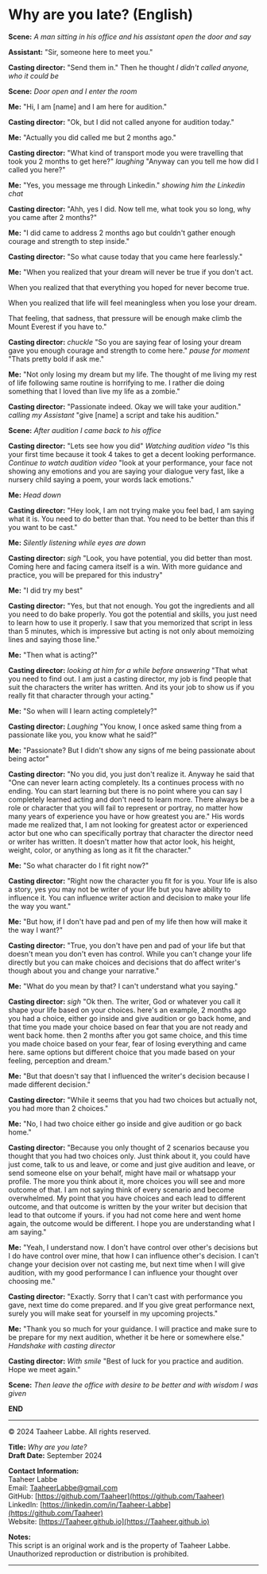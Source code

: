 # Why are you late? (English)

**Scene:** *A man sitting in his office and his assistant open the door and say*

**Assistant:** "Sir, someone here to meet you."

**Casting director:** "Send them in." Then he thought *I didn't called anyone, who it could be*

**Scene:** *Door open and I enter the room*

**Me:** "Hi, I am [name] and I am here for audition."

**Casting director:** "Ok, but I did not called anyone for audition today."

**Me:** "Actually you did called me but 2 months ago."

**Casting director:** "What kind of transport mode you were travelling that took you 2 months to get here?" *laughing* "Anyway can you tell me how did I called you here?"

**Me:** "Yes, you message me through Linkedin." *showing him the Linkedin chat*

**Casting director:** "Ahh, yes I did. Now tell me, what took you so long, why you came after 2 months?"

**Me:** "I did came to address 2 months ago but couldn't gather enough courage and strength to step inside."

**Casting director:** "So what cause today that you came here fearlessly."

**Me:** "When you realized that your dream will never be true if you don't act. 

When you realized that that everything you hoped for never become true.

When you realized that life will feel meaningless when you lose your dream.

That feeling, that sadness, that pressure will be enough make climb the Mount Everest if you have to."

**Casting director:** *chuckle* "So you are saying fear of losing your dream gave you enough courage and strength to come here." *pause for moment* "Thats pretty bold if ask me."

**Me:** "Not only losing my dream but my life. The thought of me living my rest of life following same routine is horrifying to me. I rather die doing something that I loved than live my life as a zombie."

**Casting director:** "Passionate indeed. Okay we will take your audition." *calling my Assistant* "give [name] a script and take his audition."

**Scene:** *After audition I came back to his office*

**Casting director:** "Lets see how you did" *Watching audition video* "Is this your first time because it took 4 takes to get a decent looking performance. *Continue to watch audition video* "look at your performance, your face not showing any emotions and you are saying your dialogue very fast, like a nursery child saying a poem, your words lack emotions."

**Me:** *Head down*

**Casting director:** "Hey look, I am not trying make you feel bad, I am saying what it is. You need to do better than that. You need to be better than this if you want to be cast."

**Me:** *Silently listening while eyes are down*

**Casting director:** *sigh* "Look, you have potential, you did better than most. Coming here and facing camera itself is a win. With more guidance and practice, you will be prepared for this industry"

**Me:** "I did try my best"

**Casting director:** "Yes, but that not enough. You got the ingredients and all you need to do bake properly. You got the potential and skills, you just need to learn how to use it properly. I saw that you memorized that script in less than 5 minutes, which is impressive but acting is not only about memoizing lines and saying those line."

**Me:** "Then what is acting?"

**Casting director:** *looking at him for a while before answering* "That what you need to find out. I am just a casting director, my job is find people that suit the characters the writer has written. And its your job to show us if you really fit that character through your acting."

**Me:** "So when will I learn acting completely?"

**Casting director:** *Laughing* "You know, I once asked same thing from a passionate like you, you know what he said?"

**Me:** "Passionate? But I didn't show any signs of me being passionate about being actor"

**Casting director:** "No you did, you just don't realize it. Anyway he said that "One can never learn acting completely. Its a continues process with no ending. You can start learning but there is no point where you can say I completely learned acting and don't need to learn more. There always be a role or character that you will fail to represent or portray, no matter how many years of experience you have or how greatest you are." His words made me realized that, I am not looking for greatest actor or experienced actor but one who can specifically portray that character the director need or writer has written. It doesn't matter how that actor look, his height, weight, color, or anything as long as it fit the character."

**Me:** "So what character do I fit right now?"

**Casting director:** "Right now the character you fit for is you. Your life is also a story, yes you may not be writer of your life but you have ability to influence it. You can influence writer action and decision to make your life the way you want."

**Me:** "But how, if I don't have pad and pen of my life then how will make it the way I want?"

**Casting director:** "True, you don't have pen and pad of your life but that doesn't mean you don't even has control. While you can't change your life directly but you can make choices and decisions that do affect writer's though about you and change your narrative."

**Me:** "What do you mean by that? I can't understand what you saying."

**Casting director:** *sigh* "Ok then. The writer, God or whatever you call it shape your life based on your choices. here's an example, 2 months ago you had a choice, either go inside and give audition or go back home, and that time you made your choice based on fear that you are not ready and went back home. then 2 months after you got same choice, and this time you made choice based on your fear, fear of losing everything and came here. same options but different choice that you made based on your feeling, perception and dream."

**Me:** "But that doesn't say that I influenced the writer's decision because I made different decision."

**Casting director:** "While it seems that you had two choices but actually not, you had more than 2 choices."

**Me:** "No, I had two choice either go inside and give audition or go back home."

**Casting director:** "Because you only thought of 2 scenarios because you thought that you had two choices only. Just think about it, you could have just come, talk to us and leave, or come and just give audition and leave, or send someone else on your behalf, might have mail or whatsapp your profile. The more you think about it, more choices you will see and more outcome of that. I am not saying think of every scenario and become overwhelmed. My point that you have choices and each lead to different outcome, and that outcome is written by the your writer but decision that lead to that outcome if yours. if you had not come here and went home again, the outcome would be different. I hope you are understanding what I am saying."

**Me:** "Yeah, I understand now. I don't have control over other's decisions but I do have control over mine, that how I can influence other's decision. I can't change your decision over not casting me, but next time when I will give audition, with my good performance I can influence your thought over choosing me."

**Casting director:** "Exactly. Sorry that I can't cast with performance you gave, next time do come prepared. and If you give great performance next, surely you will make seat for yourself in my upcoming projects."

**Me:** "Thank you so much for your guidance. I will practice and make sure to be prepare for my next audition, whether it be here or somewhere else." *Handshake with casting director*

**Casting director:** *With smile* "Best of luck for you practice and audition. Hope we meet again."

**Scene:** *Then leave the office with desire to be better and with wisdom I was given*

**END**

---

© 2024 Taaheer Labbe. All rights reserved.

**Title:** *Why are you late?*    
**Draft Date:** September 2024

**Contact Information:**  
Taaheer Labbe  
Email: [TaaheerLabbe@gmail.com](mailto:TaaheerLabbe@gmail.com)  
GitHub: [https://github.com/Taaheer](https://github.com/Taaheer)  
LinkedIn: [https://linkedin.com/in/Taaheer-Labbe](https://github.com/Taaheer)  
Website: [https://Taaheer.github.io](https://Taaheer.github.io)

**Notes:**  
This script is an original work and is the property of Taaheer Labbe. Unauthorized reproduction or distribution is prohibited.

---
